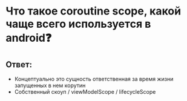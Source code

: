 # Что такое coroutine scope, какой чаще всего используется в android❓

## Ответ:

* Концептуально это сущность ответственная за время жизни запущенных в нем корутин
* Собственный скоуп / viewModelScope / lifecycleScope
